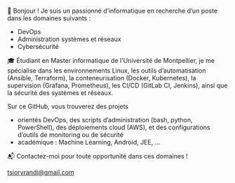👋 Bonjour ! Je suis un passionné d’informatique en recherche d’un poste dans les domaines suivants :
- DevOps
- Administration systèmes et réseaux 
- Cybersécurité


🎓 Étudiant en Master informatique de l'Université de Montpellier, je me spécialise dans les environnements Linux, les outils d’automatisation (Ansible, Terraform), la conteneurisation (Docker, Kubernetes), la supervision (Grafana, Prometheus), les CI/CD (GitLab CI, Jenkins), ainsi que la sécurité des systèmes et réseaux.

Sur ce GitHub, vous trouverez des projets 
- orientés DevOps, des scripts d’administration (bash, python, PowerShell), des déploiements cloud (AWS), et des configurations d’outils de monitoring ou de sécurité
- académique : Machine Learning, Android, JEE, ...

📬 Contactez-moi pour toute opportunité dans ces domaines !

tsioryrandi@gmail.com


<!---
2Randi/2Randi is a ✨ special ✨ repository because its `README.md` (this file) appears on your GitHub profile.
You can click the Preview link to take a look at your changes.
--->
